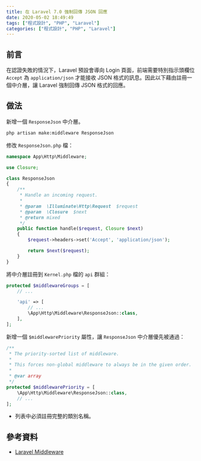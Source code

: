 ```yaml
---
title: 在 Laravel 7.0 強制回傳 JSON 回應
date: 2020-05-02 18:49:49
tags: ["程式設計", "PHP", "Laravel"]
categories: ["程式設計", "PHP", "Laravel"]
---
```


## 前言

在認證失敗的情況下，Laravel 預設會導向 Login 頁面，前端需要特別指示頭欄位 `Accept` 為 `application/json` 才能接收 JSON 格式的訊息。因此以下藉由註冊一個中介層，讓 Laravel 強制回傳 JSON 格式的回應。

## 做法

新增一個 `ResponseJson` 中介層。

```BASH
php artisan make:middleware ResponseJson
```

修改 `ResponseJson.php` 檔：

```PHP
namespace App\Http\Middleware;

use Closure;

class ResponseJson
{
    /**
     * Handle an incoming request.
     *
     * @param  \Illuminate\Http\Request  $request
     * @param  \Closure  $next
     * @return mixed
     */
    public function handle($request, Closure $next)
    {
        $request->headers->set('Accept', 'application/json');

        return $next($request);
    }
}
```

將中介層註冊到 `Kernel.php` 檔的 `api` 群組：

```PHP
protected $middlewareGroups = [
    // ...

    'api' => [
        // ...
        \App\Http\Middleware\ResponseJson::class,
    ],
];
```

新增一個 `$middlewarePriority` 屬性，讓 `ResponseJson` 中介層優先被通過：

```PHP
/**
 * The priority-sorted list of middleware.
 *
 * This forces non-global middleware to always be in the given order.
 *
 * @var array
 */
protected $middlewarePriority = [
    \App\Http\Middleware\ResponseJson::class,
    // ...
];
```

- 列表中必須註冊完整的類別名稱。

## 參考資料

- [Laravel Middleware](https://laravel.com/docs/master/middleware)
